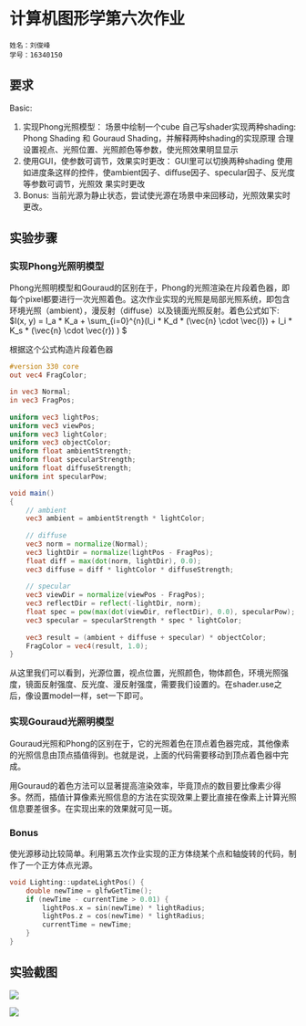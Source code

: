 # 计算机图形学第六次作业

```
姓名：刘俊峰
学号：16340150
```

## 要求 

Basic: 
1. 实现Phong光照模型： 场景中绘制一个cube 自己写shader实现两种shading: Phong Shading 和 Gouraud Shading，并解释两种shading的实现原理 合理设置视点、光照位置、光照颜色等参数，使光照效果明显显示
2. 使用GUI，使参数可调节，效果实时更改： GUI里可以切换两种shading 使用如进度条这样的控件，使ambient因子、diﬀuse因子、specular因子、反光度等参数可调节，光照效 果实时更改 
3. Bonus: 当前光源为静止状态，尝试使光源在场景中来回移动，光照效果实时更改。

## 实验步骤
### 实现Phong光照明模型
Phong光照明模型和Gouraud的区别在于，Phong的光照渲染在片段着色器，即每个pixel都要进行一次光照着色。这次作业实现的光照是局部光照系统，即包含环境光照（ambient），漫反射（diffuse）以及镜面光照反射。着色公式如下: $I(x, y) = I_a * K_a + \sum_{i=0}^{n}(I_i * K_d * (\vec{n} \cdot \vec{l}) + I_i  * K_s * (\vec{n} \cdot \vec{r}) ) $  

根据这个公式构造片段着色器
```glsl
#version 330 core
out vec4 FragColor;

in vec3 Normal;  
in vec3 FragPos;  
  
uniform vec3 lightPos; 
uniform vec3 viewPos; 
uniform vec3 lightColor;
uniform vec3 objectColor;
uniform float ambientStrength;
uniform float specularStrength;
uniform float diffuseStrength;
uniform int specularPow;

void main()
{
    // ambient
    vec3 ambient = ambientStrength * lightColor;
  	
    // diffuse 
    vec3 norm = normalize(Normal);
    vec3 lightDir = normalize(lightPos - FragPos);
    float diff = max(dot(norm, lightDir), 0.0);
    vec3 diffuse = diff * lightColor * diffuseStrength;
    
    // specular
    vec3 viewDir = normalize(viewPos - FragPos);
    vec3 reflectDir = reflect(-lightDir, norm);  
    float spec = pow(max(dot(viewDir, reflectDir), 0.0), specularPow);
    vec3 specular = specularStrength * spec * lightColor;  
        
    vec3 result = (ambient + diffuse + specular) * objectColor;
    FragColor = vec4(result, 1.0);
} 
```
从这里我们可以看到，光源位置，视点位置，光照颜色，物体颜色，环境光照强度，镜面反射强度、反光度、漫反射强度，需要我们设置的。在shader.use之后，像设置model一样，set一下即可。

### 实现Gouraud光照明模型
Gouraud光照和Phong的区别在于，它的光照着色在顶点着色器完成，其他像素的光照信息由顶点插值得到。也就是说，上面的代码需要移动到顶点着色器中完成。

用Gouraud的着色方法可以显著提高渲染效率，毕竟顶点的数目要比像素少得多。然而，插值计算像素光照信息的方法在实现效果上要比直接在像素上计算光照信息要差很多。在实现出来的效果就可见一斑。

### Bonus
使光源移动比较简单。利用第五次作业实现的正方体绕某个点和轴旋转的代码，制作了一个正方体点光源。
```cpp
void Lighting::updateLightPos() {
	double newTime = glfwGetTime();
	if (newTime - currentTime > 0.01) {
		lightPos.x = sin(newTime) * lightRadius;
		lightPos.z = cos(newTime) * lightRadius;
		currentTime = newTime;
	}
}
```

## 实验截图
![](F:\学习\大三下\计算机图形学\Homework6\doc\phong.PNG)

![](F:\学习\大三下\计算机图形学\Homework6\doc\gouraud.PNG)